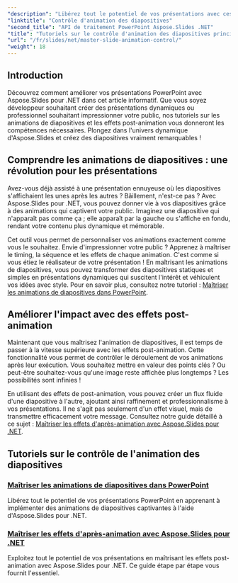```yaml
---
"description": "Libérez tout le potentiel de vos présentations avec ces didacticiels complets Aspose.Slides pour .NET couvrant les animations de diapositives et les effets post-animation."
"linktitle": "Contrôle d'animation des diapositives"
"second_title": "API de traitement PowerPoint Aspose.Slides .NET"
"title": "Tutoriels sur le contrôle d'animation des diapositives principales"
"url": "/fr/slides/net/master-slide-animation-control/"
"weight": 18
---
```


## Introduction

Découvrez comment améliorer vos présentations PowerPoint avec Aspose.Slides pour .NET dans cet article informatif. Que vous soyez développeur souhaitant créer des présentations dynamiques ou professionnel souhaitant impressionner votre public, nos tutoriels sur les animations de diapositives et les effets post-animation vous donneront les compétences nécessaires. Plongez dans l'univers dynamique d'Aspose.Slides et créez des diapositives vraiment remarquables !


## Comprendre les animations de diapositives : une révolution pour les présentations

Avez-vous déjà assisté à une présentation ennuyeuse où les diapositives s'affichaient les unes après les autres ? Bâillement, n'est-ce pas ? Avec Aspose.Slides pour .NET, vous pouvez donner vie à vos diapositives grâce à des animations qui captivent votre public. Imaginez une diapositive qui n'apparaît pas comme ça ; elle apparaît par la gauche ou s'affiche en fondu, rendant votre contenu plus dynamique et mémorable. 

Cet outil vous permet de personnaliser vos animations exactement comme vous le souhaitez. Envie d'impressionner votre public ? Apprenez à maîtriser le timing, la séquence et les effets de chaque animation. C'est comme si vous étiez le réalisateur de votre présentation ! En maîtrisant les animations de diapositives, vous pouvez transformer des diapositives statiques et simples en présentations dynamiques qui suscitent l'intérêt et véhiculent vos idées avec style. Pour en savoir plus, consultez notre tutoriel : [Maîtriser les animations de diapositives dans PowerPoint](./slide-animation-in-power-point/).

## Améliorer l'impact avec des effets post-animation

Maintenant que vous maîtrisez l'animation de diapositives, il est temps de passer à la vitesse supérieure avec les effets post-animation. Cette fonctionnalité vous permet de contrôler le déroulement de vos animations après leur exécution. Vous souhaitez mettre en valeur des points clés ? Ou peut-être souhaitez-vous qu'une image reste affichée plus longtemps ? Les possibilités sont infinies !

En utilisant des effets de post-animation, vous pouvez créer un flux fluide d'une diapositive à l'autre, ajoutant ainsi raffinement et professionnalisme à vos présentations. Il ne s'agit pas seulement d'un effet visuel, mais de transmettre efficacement votre message. Consultez notre guide détaillé à ce sujet : [Maîtriser les effets d'après-animation avec Aspose.Slides pour .NET](./control-after-animation-effects/). 

## Tutoriels sur le contrôle de l'animation des diapositives
### [Maîtriser les animations de diapositives dans PowerPoint](./slide-animation-in-power-point/)
Libérez tout le potentiel de vos présentations PowerPoint en apprenant à implémenter des animations de diapositives captivantes à l'aide d'Aspose.Slides pour .NET.
### [Maîtriser les effets d'après-animation avec Aspose.Slides pour .NET](./control-after-animation-effects/)
Exploitez tout le potentiel de vos présentations en maîtrisant les effets post-animation avec Aspose.Slides pour .NET. Ce guide étape par étape vous fournit l'essentiel.